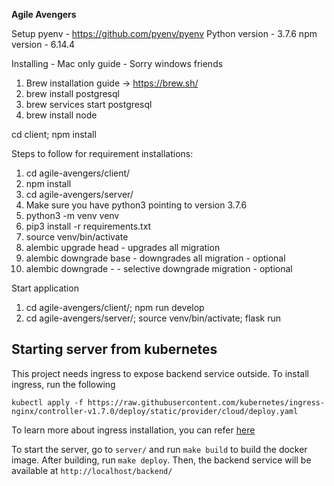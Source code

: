 **Agile Avengers**

Setup pyenv - https://github.com/pyenv/pyenv
Python version - 3.7.6
npm version - 6.14.4

Installing - Mac only guide - Sorry windows friends

1. Brew installation guide -> https://brew.sh/
2. brew install postgresql
3. brew services start postgresql
4. brew install node

cd client; npm install

Steps to follow for requirement installations:

1. cd agile-avengers/client/
2. npm install
3. cd agile-avengers/server/
4. Make sure you have python3 pointing to version 3.7.6
5. python3 -m venv venv
6. pip3 install -r requirements.txt
7. source venv/bin/activate
8. alembic upgrade head - upgrades all migration
9. alembic downgrade base - downgrades all migration - optional
10. alembic downgrade -<INTEGER> - selective downgrade migration - optional




Start application

1. cd agile-avengers/client/; npm run develop
2. cd agile-avengers/server/; source venv/bin/activate; flask run

## Starting server from kubernetes

This project needs ingress to expose backend service outside. To install ingress, run the following

`kubectl apply -f https://raw.githubusercontent.com/kubernetes/ingress-nginx/controller-v1.7.0/deploy/static/provider/cloud/deploy.yaml`

To learn more about ingress installation, you can refer [here](https://kubernetes.github.io/ingress-nginx/deploy)

To start the server, go to `server/` and run `make build` to build the docker image. After building, run `make deploy`. Then, the backend service will be available at `http://localhost/backend/`